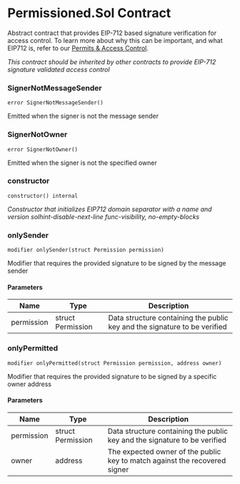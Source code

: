 # Permissioned.Sol Contract

Abstract contract that provides EIP-712 based signature verification for access control. To learn more about why this can be important, and what EIP712 is, refer to our [Permits & Access Control](../Encryption%20and%20Privacy/Permits-Access-Control.md).

_This contract should be inherited by other contracts to provide EIP-712 signature validated access control_

### SignerNotMessageSender

```solidity
error SignerNotMessageSender()
```

Emitted when the signer is not the message sender

### SignerNotOwner

```solidity
error SignerNotOwner()
```

Emitted when the signer is not the specified owner

### constructor

```solidity
constructor() internal
```

_Constructor that initializes EIP712 domain separator with a name and version
solhint-disable-next-line func-visibility, no-empty-blocks_

### onlySender

```solidity
modifier onlySender(struct Permission permission)
```

Modifier that requires the provided signature to be signed by the message sender

#### Parameters

| Name | Type | Description |
| ---- | ---- | ----------- |
| permission | struct Permission | Data structure containing the public key and the signature to be verified |

### onlyPermitted

```solidity
modifier onlyPermitted(struct Permission permission, address owner)
```

Modifier that requires the provided signature to be signed by a specific owner address

#### Parameters

| Name | Type | Description |
| ---- | ---- | ----------- |
| permission | struct Permission | Data structure containing the public key and the signature to be verified |
| owner | address | The expected owner of the public key to match against the recovered signer |

